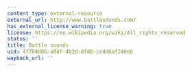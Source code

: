 ```yaml
---
content_type: external-resource
external_url: http://www.battlesounds.com/
has_external_license_warning: true
license: https://en.wikipedia.org/wiki/All_rights_reserved
status: ''
title: Battle sounds
uid: 4f704d86-a04f-4b2d-8f86-cc4d6af246e6
wayback_url: ''
---
```

